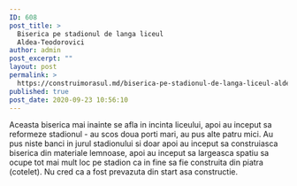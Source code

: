 ```yaml
---
ID: 608
post_title: >
  Biserica pe stadionul de langa liceul
  Aldea-Teodorovici
author: admin
post_excerpt: ""
layout: post
permalink: >
  https://construimorasul.md/biserica-pe-stadionul-de-langa-liceul-aldea-teodorovici/
published: true
post_date: 2020-09-23 10:56:10
---
```

Aceasta biserica mai inainte se afla in incinta liceului, apoi au inceput sa reformeze stadionul - au scos doua porti mari, au pus alte patru mici. Au pus niste banci in jurul stadionului si doar apoi au inceput sa construiasca biserica din materiale lemnoase, apoi au inceput sa largeasca spatiu sa ocupe tot mai mult loc pe stadion ca in fine sa fie construita din piatra (cotelet). Nu cred ca a fost prevazuta din start asa constructie.